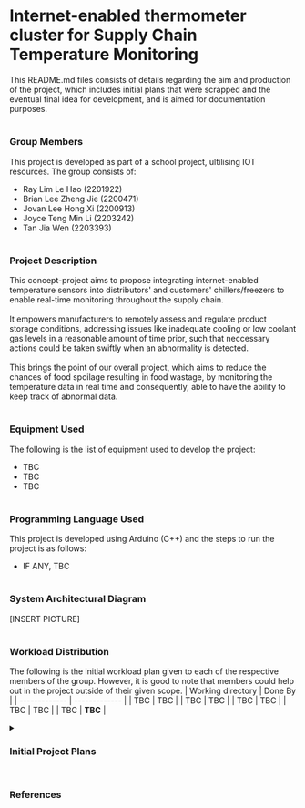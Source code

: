 # Internet-enabled thermometer cluster for Supply Chain Temperature Monitoring
This README.md files consists of details regarding the aim and production of the project, which includes initial plans that were scrapped and the eventual final idea for development, and is aimed for documentation purposes.

# <h3>Group Members</h3>
This project is developed as part of a school project, ultilising IOT resources. The group consists of:
- Ray Lim Le Hao (2201922)
- Brian Lee Zheng Jie (2200471)
- Jovan Lee Hong Xi (2200913)
- Joyce Teng Min Li (2203242)
- Tan Jia Wen (2203393) 

# <h3>Project Description</h3>
This concept-project aims to propose integrating internet-enabled temperature sensors into distributors' and customers' chillers/freezers to enable real-time monitoring throughout the supply chain.<br><br>
It empowers manufacturers to remotely assess and regulate product storage conditions, addressing issues like inadequate cooling or low coolant gas levels in a reasonable amount of time prior, such that neccessary actions could be taken swiftly when an abnormality is detected.<br><br>
This brings the point of our overall project, which aims to reduce the chances of food spoilage resulting in food wastage, by monitoring the temperature data in real time and consequently, able to have the ability to keep track of abnormal data.

# <h3>Equipment Used</h3>
The following is the list of equipment used to develop the project:
- TBC
- TBC
- TBC

# <h3>Programming Language Used</h3>
This project is developed using Arduino (C++) and the steps to run the project is as follows:
- IF ANY, TBC

# <h3>System Architectural Diagram</h3>
[INSERT PICTURE]

# <h3>Workload Distribution</h3>
The following is the initial workload plan given to each of the respective members of the group. 
However, it is good to note that members could help out in the project outside of their given scope. 
| Working directory  | Done By |
| ------------- | ------------- |
| TBC  | TBC  |
| TBC  | TBC  |
| TBC  | TBC  |
| TBC  | TBC  |
| TBC  | <b>TBC</b>  |

<details>
  <summary><h3>Initial Project Plans</h3></summary>
  <h4>Stage 1</h4>
  The initial idea of the project was simplified, such that it only requires the usage of M5Stick and NB-IOT for the monitoring of data, such that whenever a truck reaches any distribution center, the truck M5Stick would connect to the internet and then upload the data onto the cloud.<br>
  
  However, this did not come into fruition due to the following factors:<br>
  - The implementation of the project is too simplified.
  - The usage of NB-IOT would significantly raise the cost of the product, and we were presented with the fact that consumers will not want to due with this cost.

  <h4>Stage 2</h4>
  Subsequently, the complexity of the project is enhanced, based on this software architecture diagram:
  
  ![Screenshot 2024-02-22 185459](https://github.com/brianlee51/CSC2106_Team06/assets/41094581/ef7473ca-f8d0-4eeb-a1ba-c476e8a60736)

  To better understand the diagram, the updated project plan now includes the use of M5Stick at the factory and Raspberry Pi Pico in the truck as a temperature monitor and data storage for the truck.<br>
  The distribution centres acts as an offline LORA-mesh node, where the temperature data is uploaded back to the truck.<br>
  Once the truck reaches back at the factory, all the data collected would then be uploaded to the cloud via the use of internet.<br>

  However, this plan also did not come into fruition due to the following factors:<br>
  - This way of doing doesn't factor in after the distribution center.
  - Real time monitoring of data is impossible to track without the use of internet.
</details>

# <h3>References</h3>
